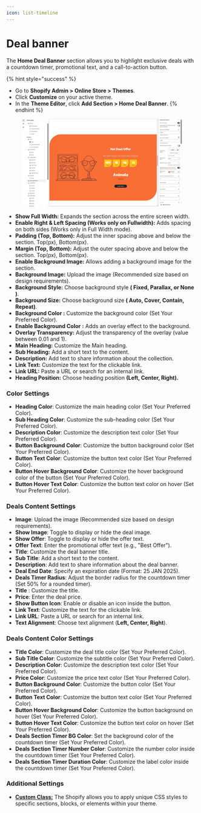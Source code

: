 ```yaml
---
icon: list-timeline
---
```


# Deal banner

The **Home Deal Banner** section allows you to highlight exclusive deals with a countdown timer, promotional text, and a call-to-action button.

{% hint style="success" %}
* Go to **Shopify Admin > Online Store > Themes**.
* Click **Customize** on your active theme.
* In the **Theme Editor**, click **Add Section > Home Deal Banner**.
{% endhint %}



<figure><img src="../.gitbook/assets/deal-bannaer.jpg" alt=""><figcaption></figcaption></figure>



* **Show Full Width:** Expands the section across the entire screen width.
* **Enable Right & Left Spacing (Works only on Fullwidth):** Adds spacing on both sides (Works only in Full Width mode).
* **Padding (Top, Bottom):** Adjust the inner spacing above and below the section. Top(px), Bottom(px).
* **Margin (Top, Bottom):** Adjust the outer spacing above and below the section. Top(px), Bottom(px).
* **Enable Background Image:** Allows adding a background image for the section.
* **Background Image:** Upload the image (Recommended size based on design requirements).
* **Background Style:** Choose background style **( Fixed, Parallax, or None )**.
* **Background Size:** Choose background size **( Auto, Cover, Contain, Repeat)**.
* **Background Color :** Customize the background color (Set Your Preferred Color).
* **Enable Background Color** **:** Adds an overlay effect to the background.
* **Overlay Transparency:** Adjust the transparency of the overlay (value between 0.01 and 1).
* **Main Heading:** Customize the Main heading.
* **Sub Heading:** Add a short text to the content.
* **Description:** Add text to share information about the collection.
* **Link Text:** Customize the text for the clickable link.
* **Link URL:** Paste a URL or search for an internal link.
* **Heading Position:** Choose heading position **(Left, Center, Right).**

### **Color Settings**

* **Heading Color**: Customize the main heading color (Set Your Preferred Color).
* **Sub Heading Color**: Customize the sub-heading color (Set Your Preferred Color).
* **Description Color**: Customize the description text color (Set Your Preferred Color).
* **Button Background Color**: Customize the button background color (Set Your Preferred Color).
* **Button Text Color**: Customize the button text color (Set Your Preferred Color).
* **Button Hover Background Color**: Customize the hover background color of the button (Set Your Preferred Color).
* **Button Hover Text Color**: Customize the button text color on hover (Set Your Preferred Color).

### **Deals Content Settings**

* **Image**: Upload the image (Recommended size based on design requirements).
* **Show Image**: Toggle to display or hide the deal image.
* **Show Offer**: Toggle to display or hide the offer text.
* **Offer Text**: Enter the promotional offer text (e.g., "Best Offer").
* **Title**: Customize the deal banner title.
* **Sub Title**: Add a short text to the content.
* **Description**: Add text to share information about the deal banner.
* **Deal End Date**: Specify an expiration date (Format: 25 JAN 2025).
* **Deals Timer Radius**: Adjust the border radius for the countdown timer (Set 50% for a rounded timer).
* **Title** : Customize the  title.
* **Price**: Enter the deal price.
* **Show Button Icon**: Enable or disable an icon inside the button.
* **Link Text**: Customize the text for the clickable link.
* **Link URL**: Paste a URL or search for an internal link.
* **Text Alignment**: Choose text alignment (**Left, Center, Right**).

### **Deals Content Color Settings**

* **Title Color**: Customize the deal title color (Set Your Preferred Color).
* **Sub Title Color**: Customize the subtitle color (Set Your Preferred Color).
* **Description Color**: Customize the description text color (Set Your Preferred Color).
* **Price Color**: Customize the price text color (Set Your Preferred Color).
* **Button Background Color**: Customize the button color (Set Your Preferred Color).
* **Button Text Color**: Customize the button text color (Set Your Preferred Color).
* **Button Hover Background Color**: Customize the button background on hover (Set Your Preferred Color).
* **Button Hover Text Color**: Customize the button text color on hover (Set Your Preferred Color).
* **Deals Section Timer BG Color**: Set the background color of the countdown timer (Set Your Preferred Color).
* **Deals Section Timer Number Color**: Customize the number color inside the countdown timer (Set Your Preferred Color).
* **Deals Section Timer Duration Color**: Customize the label color inside the countdown timer (Set Your Preferred Color).

### **Additional Settings**

* [**Custom Class:**](https://wdtsupport.gitbook.io/shopify-os/custom-class) The Shopify allows you to apply unique CSS styles to specific sections, blocks, or elements within your theme.
